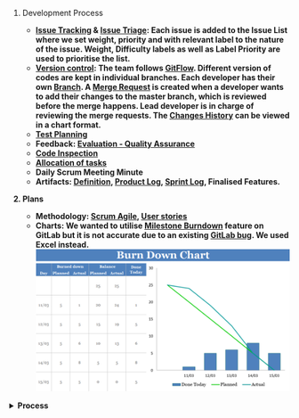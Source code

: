 1. Development Process
   * [<b>Issue Tracking](https://git.cs.kent.ac.uk/co886/g6/issues) & [<b>Issue Triage](https://git.cs.kent.ac.uk/co886/g6/issues): Each issue is added to the Issue List where we set weight, priority and with relevant label to the nature of the issue. Weight, Difficulty labels as well as Label Priority are used to prioritise the list. 
   * [<b>Version control](https://git.cs.kent.ac.uk/co886/g6/network/master): The team follows [GitFlow](https://about.gitlab.com/2014/09/29/gitlab-flow/). Different version of codes are kept in individual branches. Each developer has their own [Branch](https://git.cs.kent.ac.uk/co886/g6/branches). A [Merge Request](https://git.cs.kent.ac.uk/co886/g6/commits/master) is created when a developer wants to add their changes to the master branch, which is reviewed before the merge happens. Lead developer is in charge of reviewing the merge requests. The [Changes History](https://git.cs.kent.ac.uk/co886/g6/network/master) can be viewed in a chart format.    
   * [<b>Test Planning](https://git.cs.kent.ac.uk/co886/g6/wikis/CO886_G6_Documentation/Quality-Assurance)
   * <b>Feedback</b>: [Evaluation - Quality Assurance](./Quality-Assurance)
   * [<b>Code Inspection](https://git.cs.kent.ac.uk/co886/g6/wikis/CO886_G6_Documentation/Quality-Assurance)
   * [<b>Allocation of tasks](https://git.cs.kent.ac.uk/co886/g6/graphs/master) 
   * <b>Daily Scrum Meeting Minute
   * <b>Artifacts</b>: [Definition](./Definition/Scrum-Agile-Artifacts), [Product Log](https://git.cs.kent.ac.uk/co886/g6/issues), [Sprint Log](https://git.cs.kent.ac.uk/co886/g6/milestones/3), Finalised Features.

2. Plans
   * Methodology: [Scrum Agile](./Definition/Scrum-Agile-Process), [User stories](./User-Stories)    
   * Charts: We wanted to utilise [Milestone Burndown](https://git.cs.kent.ac.uk/co886/g6/milestones/3) feature on GitLab but it is not accurate due to an existing [GitLab bug](https://gitlab.com/gitlab-org/gitlab-ce/issues/57198). We used Excel instead.![Sprint Burn Down - Actual](uploads/8664a1d4ff2b496c03a275062dcf7afb/Burn_Down_Chart.PNG) 

<details><summary><b>Process</b></summary>   
![image](uploads/f8d34373384eb3f0b40d07697daf05f1/image.png)<br>   
Reference: [Microsoft Azure](https://docs.microsoft.com/en-us/azure/devops/boards/work-items/guidance/_img/agile-process-work-tracking-wits.png?view=azure-devops)</details>     
